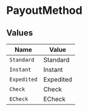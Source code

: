 # PayoutMethod


## Values

| Name        | Value       |
| ----------- | ----------- |
| `Standard`  | Standard    |
| `Instant`   | Instant     |
| `Expedited` | Expedited   |
| `Check`     | Check       |
| `ECheck`    | ECheck      |